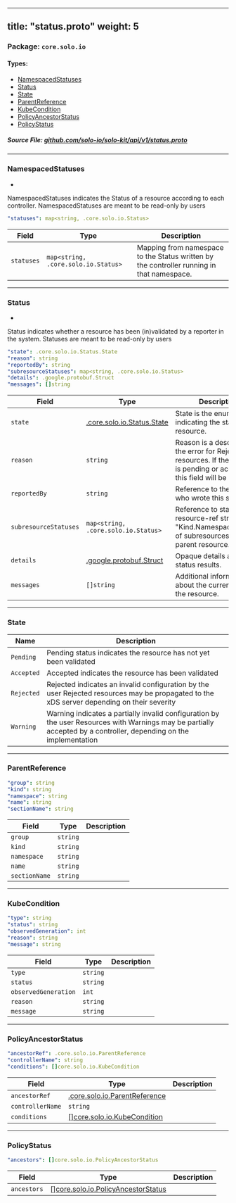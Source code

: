 
---
title: "status.proto"
weight: 5
---

<!-- Code generated by solo-kit. DO NOT EDIT. -->


### Package: `core.solo.io` 
#### Types:


- [NamespacedStatuses](#namespacedstatuses)
- [Status](#status)
- [State](#state)
- [ParentReference](#parentreference)
- [KubeCondition](#kubecondition)
- [PolicyAncestorStatus](#policyancestorstatus)
- [PolicyStatus](#policystatus)
  



##### Source File: [github.com/solo-io/solo-kit/api/v1/status.proto](https://github.com/solo-io/solo-kit/blob/main/api/v1/status.proto)





---
### NamespacedStatuses

 
*
NamespacedStatuses indicates the Status of a resource according to each controller.
NamespacedStatuses are meant to be read-only by users

```yaml
"statuses": map<string, .core.solo.io.Status>

```

| Field | Type | Description |
| ----- | ---- | ----------- | 
| `statuses` | `map<string, .core.solo.io.Status>` | Mapping from namespace to the Status written by the controller running in that namespace. |




---
### Status

 
*
Status indicates whether a resource has been (in)validated by a reporter in the system.
Statuses are meant to be read-only by users

```yaml
"state": .core.solo.io.Status.State
"reason": string
"reportedBy": string
"subresourceStatuses": map<string, .core.solo.io.Status>
"details": .google.protobuf.Struct
"messages": []string

```

| Field | Type | Description |
| ----- | ---- | ----------- | 
| `state` | [.core.solo.io.Status.State](../status.proto.sk/#state) | State is the enum indicating the state of the resource. |
| `reason` | `string` | Reason is a description of the error for Rejected resources. If the resource is pending or accepted, this field will be empty. |
| `reportedBy` | `string` | Reference to the reporter who wrote this status. |
| `subresourceStatuses` | `map<string, .core.solo.io.Status>` | Reference to statuses (by resource-ref string: "Kind.Namespace.Name") of subresources of the parent resource. |
| `details` | [.google.protobuf.Struct](https://developers.google.com/protocol-buffers/docs/reference/csharp/class/google/protobuf/well-known-types/struct) | Opaque details about status results. |
| `messages` | `[]string` | Additional information about the current state of the resource. |




---
### State



| Name | Description |
| ----- | ----------- | 
| `Pending` | Pending status indicates the resource has not yet been validated |
| `Accepted` | Accepted indicates the resource has been validated |
| `Rejected` | Rejected indicates an invalid configuration by the user Rejected resources may be propagated to the xDS server depending on their severity |
| `Warning` | Warning indicates a partially invalid configuration by the user Resources with Warnings may be partially accepted by a controller, depending on the implementation |




---
### ParentReference



```yaml
"group": string
"kind": string
"namespace": string
"name": string
"sectionName": string

```

| Field | Type | Description |
| ----- | ---- | ----------- | 
| `group` | `string` |  |
| `kind` | `string` |  |
| `namespace` | `string` |  |
| `name` | `string` |  |
| `sectionName` | `string` |  |




---
### KubeCondition



```yaml
"type": string
"status": string
"observedGeneration": int
"reason": string
"message": string

```

| Field | Type | Description |
| ----- | ---- | ----------- | 
| `type` | `string` |  |
| `status` | `string` |  |
| `observedGeneration` | `int` |  |
| `reason` | `string` |  |
| `message` | `string` |  |




---
### PolicyAncestorStatus



```yaml
"ancestorRef": .core.solo.io.ParentReference
"controllerName": string
"conditions": []core.solo.io.KubeCondition

```

| Field | Type | Description |
| ----- | ---- | ----------- | 
| `ancestorRef` | [.core.solo.io.ParentReference](../status.proto.sk/#parentreference) |  |
| `controllerName` | `string` |  |
| `conditions` | [[]core.solo.io.KubeCondition](../status.proto.sk/#kubecondition) |  |




---
### PolicyStatus



```yaml
"ancestors": []core.solo.io.PolicyAncestorStatus

```

| Field | Type | Description |
| ----- | ---- | ----------- | 
| `ancestors` | [[]core.solo.io.PolicyAncestorStatus](../status.proto.sk/#policyancestorstatus) |  |





<!-- Start of HubSpot Embed Code -->
<script type="text/javascript" id="hs-script-loader" async defer src="//js.hs-scripts.com/5130874.js"></script>
<!-- End of HubSpot Embed Code -->
